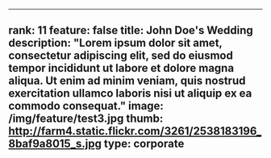 ---

rank: 11
feature: false
title: John Doe's Wedding
description: "Lorem ipsum dolor sit amet, consectetur adipiscing elit, sed do eiusmod tempor incididunt ut labore et dolore magna aliqua. Ut enim ad minim veniam, quis nostrud exercitation ullamco laboris nisi ut aliquip ex ea commodo consequat."
image: /img/feature/test3.jpg
thumb: http://farm4.static.flickr.com/3261/2538183196_8baf9a8015_s.jpg
type: corporate
---